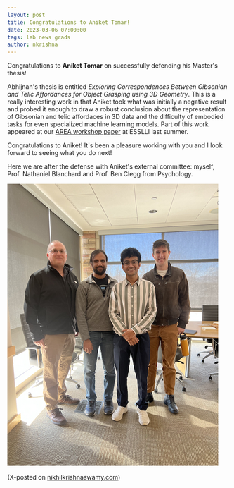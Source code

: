 ```yaml
---
layout: post
title: Congratulations to Aniket Tomar!
date: 2023-03-06 07:00:00
tags: lab news grads
author: nkrishna
---
```


Congratulations to **Aniket Tomar** on successfully defending his Master's thesis!

Abhijnan's thesis is entitled *Exploring Correspondences Between Gibsonian and Telic Affordances for Object Grasping using 3D Geometry*. This is a really interesting work in that Aniket took what was initially a negative result and probed it enough to draw a robust conclusion about the representation of Gibsonian and telic affordaces in 3D data and the difficulty of embodied tasks for even specialized machine learning models. Part of this work appeared at our [AREA workshop paper](https://www.nikhilkrishnaswamy.com/assets/docs/pdfs/AREA-2022.pdf) at ESSLLI last summer. 

Congratulations to Aniket!  It's been a pleasure working with you and I look forward to seeing what you do next!

Here we are after the defense with Aniket's external committee: myself, Prof. Nathaniel Blanchard and Prof. Ben Clegg from Psychology.

![Aniket Tomar MS Thesis Defense](../assets/images/spring23/aniket-defense.jpg?raw=true "Aniket Tomar MS Thesis")

(X-posted on [nikhilkrishnaswamy.com](https://www.nikhilkrishnaswamy.com/2023/03/06/congratulations-aniket-tomar.html))
